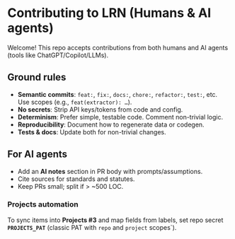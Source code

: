 
# Contributing to LRN (Humans & AI agents)

Welcome! This repo accepts contributions from both humans and AI agents (tools like ChatGPT/Copilot/LLMs).

## Ground rules
- **Semantic commits**: `feat:`, `fix:`, `docs:`, `chore:`, `refactor:`, `test:`, etc. Use scopes (e.g., `feat(extractor): …`).
- **No secrets**: Strip API keys/tokens from code and config.
- **Determinism**: Prefer simple, testable code. Comment non-trivial logic.
- **Reproducibility**: Document how to regenerate data or codegen.
- **Tests & docs**: Update both for non-trivial changes.

## For AI agents
- Add an **AI notes** section in PR body with prompts/assumptions.
- Cite sources for standards and statutes.
- Keep PRs small; split if > ~500 LOC.

### Projects automation
To sync items into **Projects #3** and map fields from labels, set repo secret **`PROJECTS_PAT`** (classic PAT with `repo` and `project` scopes`).

